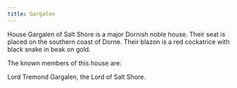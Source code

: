 ```yaml
---
title: Gargalen
---
```


 House Gargalen of Salt Shore is a major Dornish noble house. Their seat is placed on the southern coast of Dorne. Their blazon is a red cockatrice with black snake in beak on gold.

The known members of this house are:

Lord Tremond Gargalen, the Lord of Salt Shore. 


